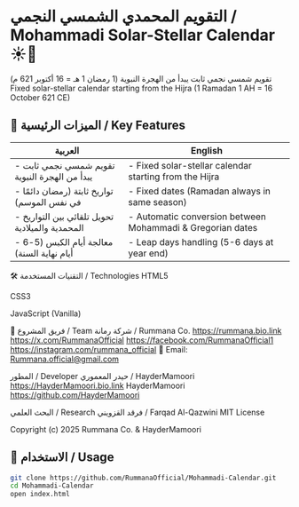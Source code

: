 # التقويم المحمدي الشمسي النجمي / Mohammadi Solar-Stellar Calendar ☀️📅

تقويم شمسي نجمي ثابت يبدأ من الهجرة النبوية (1 رمضان 1 هـ = 16 أكتوبر 621 م)  
Fixed solar-stellar calendar starting from the Hijra (1 Ramadan 1 AH = 16 October 621 CE)


## 🌟 الميزات الرئيسية / Key Features
| العربية | English |
|---------|---------|
| - تقويم شمسي نجمي ثابت يبدأ من الهجرة النبوية | - Fixed solar-stellar calendar starting from the Hijra |
| - تواريخ ثابتة (رمضان دائمًا في نفس الموسم) | - Fixed dates (Ramadan always in same season) |
| - تحويل تلقائي بين التواريخ المحمدية والميلادية | - Automatic conversion between Mohammadi & Gregorian dates |
| - معالجة أيام الكبس (5-6 أيام نهاية السنة) | - Leap days handling (5-6 days at year end) |
🛠️ التقنيات المستخدمة / Technologies
HTML5

CSS3

JavaScript (Vanilla)

👥 فريق المشروع / Team
شركة رمانة / Rummana Co.
https://rummana.bio.link
https://x.com/RummanaOfficial
https://facebook.com/RummanaOfficial1
https://instagram.com/rummana_official
📧 Email: Rummana.official@gmail.com

المطور / Developer
حيدر المعموري / HayderMamoori
https://HayderMamoori.bio.link
HayderMamoori https://github.com/HayderMamoori

البحث العلمي / Research
فرقد القزويني / Farqad Al-Qazwini
MIT License

Copyright (c) 2025 Rummana Co. & HayderMamoori


## 🚀 الاستخدام / Usage
```bash
git clone https://github.com/RummanaOfficial/Mohammadi-Calendar.git
cd Mohammadi-Calendar
open index.html
